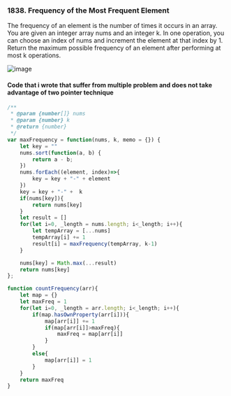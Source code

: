 ### 1838. Frequency of the Most Frequent Element

The frequency of an element is the number of times it occurs in an array.
You are given an integer array nums and an integer k. In one operation, you can choose an index of nums and increment the element at that index by 1.
Return the maximum possible frequency of an element after performing at most k operations.

![image](https://user-images.githubusercontent.com/11494733/211725068-12d08b48-a54f-4ba2-8d18-e76765c7c52b.png)

#### Code that i wrote that suffer from multiple problem and does not take advantage of two pointer technique

``` javascript
/**
 * @param {number[]} nums
 * @param {number} k
 * @return {number}
 */
var maxFrequency = function(nums, k, memo = {}) {
    let key = ""
    nums.sort(function(a, b) {
        return a - b;
    })
    nums.forEach((element, index)=>{
        key = key + "-" + element
    })
    key = key + "-" +  k
    if(nums[key]){
        return nums[key]
    }
    let result = []
    for(let i=0, _length = nums.length; i<_length; i++){
        let tempArray = [...nums]
        tempArray[i] += 1
        result[i] = maxFrequency(tempArray, k-1)
    }

    nums[key] = Math.max(...result)
    return nums[key]
};

function countFrequency(arr){
    let map = {}
    let maxFreq = 1
    for(let i=0, _length = arr.length; i<_length; i++){
        if(map.hasOwnProperty(arr[i])){
            map[arr[i]] += 1
            if(map[arr[i]]>maxFreq){
                maxFreq = map[arr[i]]
            }
        }
        else{
            map[arr[i]] = 1
        }
    }
    return maxFreq
}
```
